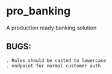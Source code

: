 # pro_banking

A production ready banking solution

## BUGS:
	. Roles should be casted to lowercase
	. endpoint for normal customer auth 